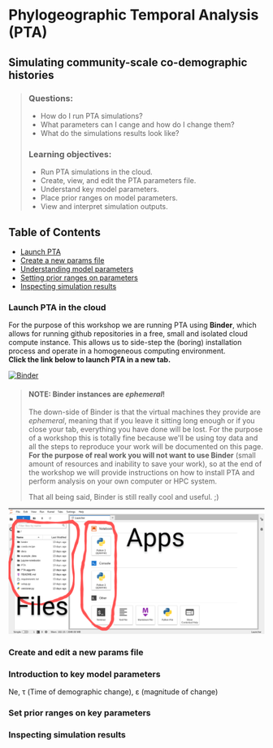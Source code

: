 # Phylogeographic Temporal Analysis (PTA)
## Simulating community-scale co-demographic histories

> ### **Questions:**
>
> - How do I run PTA simulations?
> - What parameters can I cange and how do I change them?
> - What do the simulations results look like?
> 
> ### **Learning objectives:**
>
> - Run PTA simulations in the cloud.
> - Create, view, and edit the PTA parameters file.
> - Understand key model parameters.
> - Place prior ranges on model parameters.
> - View and interpret simulation outputs.

## Table of Contents
* [Launch PTA](<#launch-pta-in-the-cloud>)
* [Create a new params file](<#create-and-edit-a-new-params-file>)
* [Understanding model parameters](<#introduction-to-key-model-parameters>)
* [Setting prior ranges on parameters](<#set-prior-ranges-on-key-parameters>)
* [Inspecting simulation results](<#inspecting-simulation-results>)

### Launch PTA in the cloud
For the purpose of this workshop we are running PTA using **Binder**,
which allows for running github repositories in a free, small
and isolated cloud compute instance. This allows us to side-step the (boring)
installation process and operate in a homogeneous computing environment.  
**Click the link below to launch PTA in a new tab.**

[![Binder](https://mybinder.org/badge_logo.svg)](https://mybinder.org/v2/gh/isaacovercast/PTA/master)

> #### **NOTE:** Binder instances are *ephemeral*!
> The down-side of Binder is that the virtual machines they provide are
> _ephemeral_, meaning that if you leave it sitting long enough or if you
> close your tab, everything you have done will be lost. For the purpose of
> a workshop this is totally fine because we'll be using toy data and all
> the steps to reproduce your work will be documented on this page. **For the
> purpose of real work you will not want to use Binder** (small amount of
> resources and inability to save your work), so at the end of the workshop
> we will provide instructions on how to install PTA and perform analysis
> on your own computer or HPC system.
>
> That all being said, Binder is still really cool and useful. ;)

![JupyterLab Overview](img/JupyterLab-Overview.png)


### Create and edit a new params file

### Introduction to key model parameters

 Ne, τ (Time of demographic change), ε (magnitude of change)

### Set prior ranges on key parameters


### Inspecting simulation results



